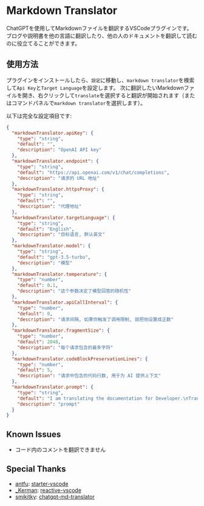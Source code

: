 # Markdown Translator
ChatGPTを使用してMarkdownファイルを翻訳するVSCodeプラグインです。
ブログや説明書を他の言語に翻訳したり、他の人のドキュメントを翻訳して読むのに役立てることができます。

## 使用方法
プラグインをインストールしたら、`設定`に移動し、`markdown translator`を検索して`Api Key`と`Target Language`を設定します。
次に翻訳したいMarkdownファイルを開き、右クリックして`translate`を選択すると翻訳が開始されます（またはコマンドパネルで`markdown translator`を選択します）。

以下は完全な設定項目です:
```json
{
  "markdownTranslator.apiKey": {
    "type": "string",
    "default": "",
    "description": "OpenAI API key"
  },
  "markdownTranslator.endpoint": {
    "type": "string",
    "default": "https://api.openai.com/v1/chat/completions",
    "description": "请求的 URL 地址"
  },
  "markdownTranslator.httpsProxy": {
    "type": "string",
    "default": "",
    "description": "代理地址"
  },
  "markdownTranslator.targetLanguage": {
    "type": "string",
    "default": "English",
    "description": "目标语言, 默认英文"
  },
  "markdownTranslator.model": {
    "type": "string",
    "default": "gpt-3.5-turbo",
    "description": "模型"
  },
  "markdownTranslator.temperature": {
    "type": "number",
    "default": 0.1,
    "description": "这个参数决定了模型回答的随机性"
  },
  "markdownTranslator.apiCallInterval": {
    "type": "number",
    "default": 0,
    "description": "请求间隔, 如果你触发了调用限制, 就把他设置成正数"
  },
  "markdownTranslator.fragmentSize": {
    "type": "number",
    "default": 2048,
    "description": "每个请求包含的最多字符"
  },
  "markdownTranslator.codeBlockPreservationLines": {
    "type": "number",
    "default": 5,
    "description": "请求中包含的代码行数, 用于为 AI 提供上下文"
  },
  "markdownTranslator.prompt": {
    "type": "string",
    "default": "I am translating the documentation for Developer.\nTranslate the Markdown content I'll paste later into %%%%%.\n\nYou must strictly follow the rules below.\n\n- Never change the Markdown markup structure. Don't add or remove links. Do not change any URL.\n- Never change the contents of code blocks even if they appear to have a bug.\n- Always preserve the original line breaks. Do not add or remove blank lines.\n- Never touch the permalink such as `{/*examples*/}` at the end of each heading.\n- Never touch HTML-like tags such as `<Notes>`.",
    "description": "prompt"
  }
}
```

## Known Issues
* コード内のコメントを翻訳できません

## Special Thanks
* [antfu](https://github.com/antfu): [starter-vscode](https://github.com/antfu/starter-vscode)
* [_Kerman](https://github.com/KermanX): [reactive-vscode](https://github.com/KermanX/reactive-vscode)
* [smikitky](https://github.com/smikitky): [chatgpt-md-translator](https://github.com/smikitky/chatgpt-md-translator)
